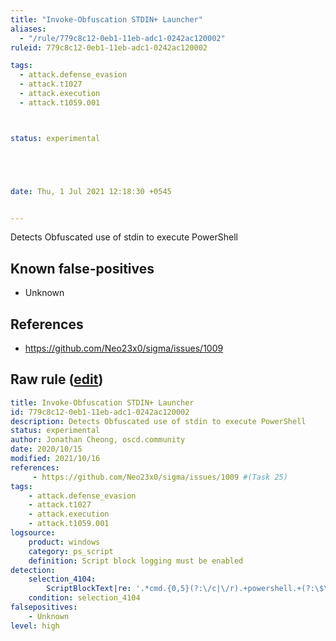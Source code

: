 ```yaml
---
title: "Invoke-Obfuscation STDIN+ Launcher"
aliases:
  - "/rule/779c8c12-0eb1-11eb-adc1-0242ac120002"
ruleid: 779c8c12-0eb1-11eb-adc1-0242ac120002

tags:
  - attack.defense_evasion
  - attack.t1027
  - attack.execution
  - attack.t1059.001



status: experimental





date: Thu, 1 Jul 2021 12:18:30 +0545


---
```


Detects Obfuscated use of stdin to execute PowerShell

<!--more-->


## Known false-positives

* Unknown



## References

* https://github.com/Neo23x0/sigma/issues/1009


## Raw rule ([edit](https://github.com/SigmaHQ/sigma/edit/master/rules/windows/powershell/powershell_script/posh_ps_invoke_obfuscation_stdin.yml))
```yaml
title: Invoke-Obfuscation STDIN+ Launcher
id: 779c8c12-0eb1-11eb-adc1-0242ac120002
description: Detects Obfuscated use of stdin to execute PowerShell
status: experimental
author: Jonathan Cheong, oscd.community
date: 2020/10/15
modified: 2021/10/16
references:
     - https://github.com/Neo23x0/sigma/issues/1009 #(Task 25)
tags:
    - attack.defense_evasion
    - attack.t1027
    - attack.execution
    - attack.t1059.001
logsource:
    product: windows
    category: ps_script
    definition: Script block logging must be enabled
detection:
    selection_4104:
        ScriptBlockText|re: '.*cmd.{0,5}(?:\/c|\/r).+powershell.+(?:\$\{?input\}?|noexit).+\"'
    condition: selection_4104
falsepositives:
    - Unknown
level: high
```
